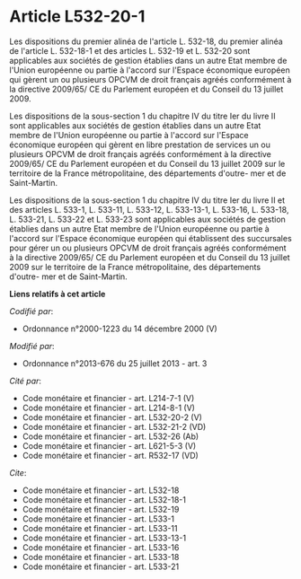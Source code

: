 # Article L532-20-1

Les dispositions du premier alinéa de l'article L. 532-18, du premier alinéa de l'article L. 532-18-1 et des articles L.
532-19 et L. 532-20 sont applicables aux sociétés de gestion établies dans un autre Etat membre de l'Union européenne ou
partie à l'accord sur l'Espace économique européen qui gèrent un ou plusieurs      OPCVM de droit français agréés
conformément à la directive 2009/65/ CE du Parlement européen et du Conseil du 13 juillet 2009. 

Les dispositions de la sous-section 1 du chapitre IV du titre Ier du livre II sont applicables aux sociétés de gestion
établies dans un autre Etat membre de l'Union européenne ou partie à l'accord sur l'Espace économique européen qui gèrent en
libre prestation de services un ou plusieurs      OPCVM de droit français agréés conformément à la directive 2009/65/ CE du
Parlement européen et du Conseil du 13 juillet 2009 sur le territoire de la France métropolitaine, des départements d'outre-
mer et de Saint-Martin. 

Les dispositions de la sous-section 1 du chapitre IV du titre Ier du livre II et des articles L. 533-1, L. 533-11, L. 533-12,
L. 533-13-1, L. 533-16, L. 533-18, L. 533-21, L. 533-22 et L. 533-23 sont applicables aux sociétés de gestion établies dans
un autre Etat membre de l'Union européenne ou partie à l'accord sur l'Espace économique européen qui établissent des
succursales pour gérer un ou plusieurs      OPCVM de droit français agréés conformément à la directive 2009/65/ CE du
Parlement européen et du Conseil du 13 juillet 2009 sur le territoire de la France métropolitaine, des départements d'outre-
mer et de Saint-Martin.

**Liens relatifs à cet article**

_Codifié par_:

  - Ordonnance n°2000-1223 du 14 décembre 2000 (V)

_Modifié par_:

  - Ordonnance n°2013-676 du 25 juillet 2013 - art. 3

_Cité par_:

  - Code monétaire et financier - art. L214-7-1 (V)
  - Code monétaire et financier - art. L214-8-1 (V)
  - Code monétaire et financier - art. L532-20-2 (V)
  - Code monétaire et financier - art. L532-21-2 (VD)
  - Code monétaire et financier - art. L532-26 (Ab)
  - Code monétaire et financier - art. L621-5-3 (V)
  - Code monétaire et financier - art. R532-17 (VD)

_Cite_:

  - Code monétaire et financier - art. L532-18
  - Code monétaire et financier - art. L532-18-1
  - Code monétaire et financier - art. L532-19
  - Code monétaire et financier - art. L533-1
  - Code monétaire et financier - art. L533-11
  - Code monétaire et financier - art. L533-13-1
  - Code monétaire et financier - art. L533-16
  - Code monétaire et financier - art. L533-18
  - Code monétaire et financier - art. L533-21
